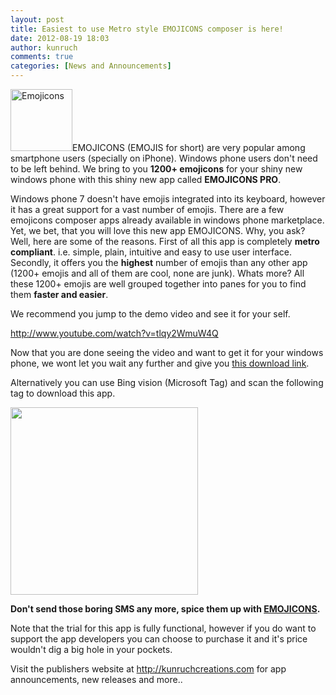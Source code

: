 ```yaml
---
layout: post
title: Easiest to use Metro style EMOJICONS composer is here!
date: 2012-08-19 18:03
author: kunruch
comments: true
categories: [News and Announcements]
---
```

<img class=" wp-image-693 alignright" title="Emojicons" src="http://kunruchcreations.com/wp-content/uploads/2012/06/Emojicons_99.png" alt="Emojicons" width="99" height="99" />EMOJICONS (EMOJIS for short) are very popular among smartphone users (specially on iPhone). Windows phone users don't need to be left behind. We bring to you <strong>1200+ emojicons</strong> for your shiny new windows phone with this shiny new app called <strong>EMOJICONS PRO</strong>.

Windows phone 7 doesn't have emojis integrated into its keyboard, however it has a great support for a vast number of emojis. There are a few emojicons composer apps already available in windows phone marketplace. Yet, we bet, that you will love this new app EMOJICONS. Why, you ask? Well, here are some of the reasons. First of all this app is completely <strong>metro compliant</strong>. i.e. simple, plain, intuitive and easy to use user interface. Secondly, it offers you the <strong>highest</strong> number of emojis than any other app (1200+ emojis and all of them are cool, none are junk). Whats more? All these 1200+ emojis are well grouped together into panes for you to find them <strong>faster and easier</strong>.

We recommend you jump to the demo video and see it for your self.

<a href="http://www.youtube.com/watch?v=tlqy2WmuW4Q">http://www.youtube.com/watch?v=tlqy2WmuW4Q</a>

Now that you are done seeing the video and want to get it for your windows phone, we wont let you wait any further and give you <a title="Download EMOJICONS for windows phone" href="http://windowsphone.com/s?appid=57ce47c9-0efb-4053-bd8b-704a810e2b1c" target="_blank">this download link</a>.

Alternatively you can use Bing vision (Microsoft Tag) and scan the following tag to download this app.

<img class="size-medium wp-image-731 aligncenter" title="EMOJICONS_PRO_201262710054" src="http://kunruchcreations.com/wp-content/uploads/2012/06/EMOJICONS_PRO_201262710054-300x300.jpeg" alt="" width="300" height="300" />

<strong>Don't send those boring SMS any more, spice them up with <a title="EMOJICONS" href="http://kunruchcreations.com/emojicons/" target="_blank">EMOJICONS</a>.</strong>

Note that the trial for this app is fully functional, however if you do want to support the app developers you can choose to purchase it and it's price wouldn't dig a big hole in your pockets.

Visit the publishers website at <a href="http://kunruchcreations.com/">http://kunruchcreations.com</a> for app announcements, new releases and more..
